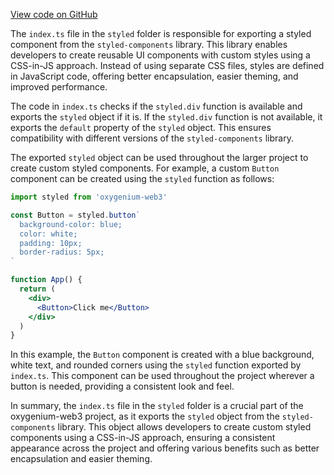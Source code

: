 [View code on GitHub](https://github.com/oxygenium/oxygenium-web3/.autodoc/docs/json/packages/web3-react/src/styles/styled)

The `index.ts` file in the `styled` folder is responsible for exporting a styled component from the `styled-components` library. This library enables developers to create reusable UI components with custom styles using a CSS-in-JS approach. Instead of using separate CSS files, styles are defined in JavaScript code, offering better encapsulation, easier theming, and improved performance.

The code in `index.ts` checks if the `styled.div` function is available and exports the `styled` object if it is. If the `styled.div` function is not available, it exports the `default` property of the `styled` object. This ensures compatibility with different versions of the `styled-components` library.

The exported `styled` object can be used throughout the larger project to create custom styled components. For example, a custom `Button` component can be created using the `styled` function as follows:

```jsx
import styled from 'oxygenium-web3'

const Button = styled.button`
  background-color: blue;
  color: white;
  padding: 10px;
  border-radius: 5px;
`

function App() {
  return (
    <div>
      <Button>Click me</Button>
    </div>
  )
}
```

In this example, the `Button` component is created with a blue background, white text, and rounded corners using the `styled` function exported by `index.ts`. This component can be used throughout the project wherever a button is needed, providing a consistent look and feel.

In summary, the `index.ts` file in the `styled` folder is a crucial part of the oxygenium-web3 project, as it exports the `styled` object from the `styled-components` library. This object allows developers to create custom styled components using a CSS-in-JS approach, ensuring a consistent appearance across the project and offering various benefits such as better encapsulation and easier theming.

